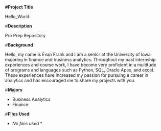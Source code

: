 **#Project Title**

Hello_World

#**Description**

Pro Prep Repository

#**Background**

Hello, my name is Evan Frank and I am a senior at the University of Iowa majoring in finance and business analytics. Throughout my past internship experiences and course work, I have become very proficient in a multitude of programs and languages such as Python, SQL, Oracle Apex, and excel. These experiences have increased my passion for pursuing a career in analytics and has encouraged me to share my projects with you.

#**Majors**

* Business Analytics
* Finance

#**Files Used**

* *No files used* *
